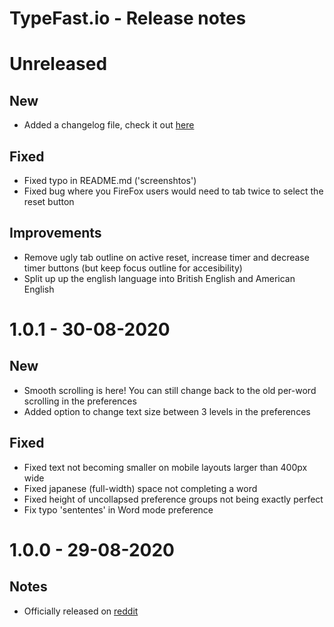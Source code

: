 # TypeFast.io - Release notes

# Unreleased

## New

- Added a changelog file, check it out [here](https://github.com/CasperVerswijvelt/TypeFast/blob/master/README.md)

## Fixed

- Fixed typo in README.md ('screenshtos')
- Fixed bug where you FireFox users would need to tab twice to select the reset button

## Improvements

- Remove ugly tab outline on active reset, increase timer and decrease timer buttons (but keep focus outline for accesibility)
- Split up up the english language into British English and American English

# 1.0.1 - 30-08-2020

## New

- Smooth scrolling is here! You can still change back to the old per-word scrolling in the preferences
- Added option to change text size between 3 levels in the preferences

## Fixed

- Fixed text not becoming smaller on mobile layouts larger than 400px wide
- Fixed japanese (full-width) space not completing a word
- Fixed height of uncollapsed preference groups not being exactly perfect
- Fix typo 'sententes' in Word mode preference

# 1.0.0 - 29-08-2020

## Notes

- Officially released on [reddit](https://www.reddit.com/r/MechanicalKeyboards/comments/iirhiw/typefastio_yet_another_typing_speed_test/?utm_source=share&utm_medium=web2x&context=3)
